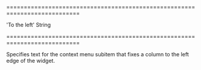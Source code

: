 <!--**
/*-------------------------------------------
    Auto-generated file. Do not modify.
-------------------------------------------

**-->
===========================================================================
<!--default-->'To the left'<!--/default-->
<!--type-->String<!--/type-->
===========================================================================

<!--shortDescription-->
Specifies text for the context menu subitem that fixes a column to the left edge of the widget.
<!--/shortDescription-->

<!--fullDescription-->

<!--/fullDescription-->